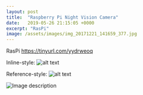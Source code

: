 ```yaml
---
layout: post
title:  "Raspberry Pi Night Vision Camera"
date:   2019-05-26 21:15:05 +0000
excerpt: "RasPi"
image: /assets/images/img_20171221_141659_377.jpg
---
```

RasPi
https://tinyurl.com/yydrweoq








Inline-style: 
![alt text](https://tinyurl.com/yydrweoq "Logo Title Text 1")

Reference-style: 
![alt text][logo]

[logo]: https://tinyurl.com/yydrweoq "Logo Title Text 2"






![Image description](https://tinyurl.com/y47ef33r)





